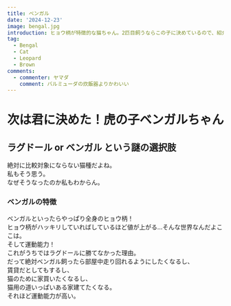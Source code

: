 ```yaml
---
title: ベンガル
date: '2024-12-23'
image: bengal.jpg
introduction: ヒョウ柄が特徴的な猫ちゃん。2匹目飼うならこの子に決めているので、紹介します。
tag:
  - Bengal
  - Cat
  - Leopard
  - Brown
comments:
  - commenter: ヤマダ
    comment: バルミューダの炊飯器よりかわいい
---
```


# 次は君に決めた！虎の子ベンガルちゃん

## ラグドール or ベンガル という謎の選択肢

絶対に比較対象にならない猫種だよね。  
私もそう思う。  
なぜそうなったのか私もわからん。

### ベンガルの特徴

ベンガルといったらやっぱり全身のヒョウ柄！  
ヒョウ柄がハッキリしていればしているほど値が上がる...そんな世界なんだよここは。  
そして運動能力！  
これがうちではラグドールに勝てなかった理由。  
だって絶対ベンガル飼ったら部屋中走り回れるようにしたくなるし、  
賃貸だとしてもするし、  
猫のために家買いたくなるし、  
猫用の道いっぱいある家建てたくなる。  
それほど運動能力が高い。